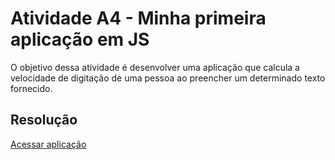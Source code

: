 # Atividade A4 - Minha primeira aplicação em JS

O objetivo dessa atividade é desenvolver uma aplicação que calcula a velocidade de digitação de uma pessoa ao preencher um determinado texto fornecido.

## Resolução
[Acessar aplicação](https://gcabrini.github.io/ufscar-web-frontend/atividades/a4/index.html)
